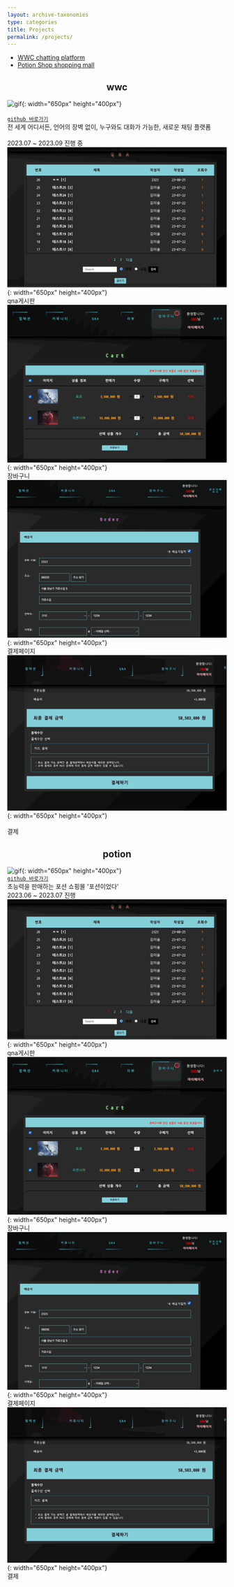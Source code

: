 ```yaml
---
layout: archive-taxonomies
type: categories
title: Projects
permalink: /projects/
---  
```

<style>
.center-text {
  text-align: center;
}
</style>

<div class="taxonomies-wrapper">
  <ul class="taxonomies">
    <li><a class="taxonomy" href="#wwc">
      <span>WWC</span>
      <span class="taxonomy-count">chatting platform</span>
    </a></li>
    <li><a class="taxonomy" href="#potion">
      <span>Potion Shop</span>
      <span class="taxonomy-count">shopping mall</span>
    </a></li>
  </ul>
</div>
  <h2 class = "center-text" id="wwc">wwc</h2>

![gif](potion.gif){: width="650px" height="400px"}<br/>  
[`github 바로가기`](https://github.com/bonugg/WorldChatProject)<br/> 
전 세계 어디서든, 언어의 장벽 없이, 누구와도 대화가 가능한, 새로운 채팅 플랫폼<br/>  
2023.07 ~ 2023.09 진행 중<br/> 
![gif](qna.gif){: width="650px" height="400px"}<br/> 
qna게시판<br/>
![gif](cart.gif){: width="650px" height="400px"}<br/>
장바구니<br/> 
![gif](pay.gif){: width="650px" height="400px"}<br/>
결제페이지<br/> 
![gif](payment.gif){: width="650px" height="400px"}<br/>  
결제<br/> 

<h2 class = "center-text" id="potion">potion</h2>

![gif](potion.gif){: width="650px" height="400px"}  
[`github 바로가기`](https://github.com/three-team1/main/tree/main)   
초능력을 판매하는 포션 쇼핑몰 '포션이었다'   
2023.06 ~ 2023.07 진행   
![gif](qna.gif){: width="650px" height="400px"}   
qna게시판   
![gif](cart.gif){: width="650px" height="400px"}<br/>
장바구니<br/> 
![gif](pay.gif){: width="650px" height="400px"}<br/>
결제페이지<br/> 
![gif](payment.gif){: width="650px" height="400px"}    
결제    
  
